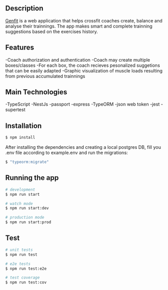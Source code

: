 ## Description

[Genfit](https://genfit-frony.onrender.com/) is a web application that helps crossfit coaches create, balance and analyse their trainnings. The app makes smart and complete trainning suggestions based on the exercises history.

## Features

-Coach authorization and authentication
-Coach may create multiple boxes/classes
-For each box, the coach recieves pesonalized suggetions that can be easily adapted
-Graphic visualization of muscle loads resulting from previous accumulated trainnings

## Main Technologies

-TypeScript
-NestJs
-passport
-express
-TypeORM
-json web token
-jest
-supertest

## Installation

```bash
$ npm install
```

After installing the dependencies and creating a local postgres DB,
fill you .env file according to example.env and run the migrations:

```bash
$ "typeorm:migrate"
```

## Running the app

```bash
# development
$ npm run start

# watch mode
$ npm run start:dev

# production mode
$ npm run start:prod
```

## Test

```bash
# unit tests
$ npm run test

# e2e tests
$ npm run test:e2e

# test coverage
$ npm run test:cov
```
